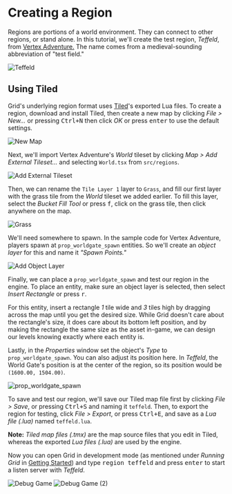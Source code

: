 Creating a Region
=================

Regions are portions of a world environment. They can connect to other regions,
or stand alone. In this tutorial, we'll create the test region, *Teffeld*, from
[Vertex Adventure.](/vadventure) The name comes from a medieval-sounding
abbreviation of "test field."

![Teffeld](images/teffeld.62bf8998.png)

Using Tiled
-----------

Grid's underlying region format uses [Tiled](http://www.mapeditor.org/)'s
exported Lua files. To create a region, download and install Tiled, then
create a new map by clicking *File > New...* or pressing <kbd>Ctrl+N</kbd> then
click *OK* or press <kbd>enter</kbd> to use the default settings.

![New Map](images/new_map.550fb03e.png)

Next, we'll import Vertex Adventure's *World* tileset by clicking *Map > Add
External Tileset...* and selecting `World.tsx` from `src/regions`.

![Add External Tileset](images/add_external_tileset.8f8602c5.png)

Then, we can rename the `Tile Layer 1` layer to `Grass`, and fill our first
layer with the grass tile from the *World* tileset we added earlier. To fill
this layer, select the *Bucket Fill Tool* or press <kbd>f</kbd>, click on the
grass tile, then click anywhere on the map.

![Grass](images/add_external_tileset.8f8602c5.png)

We'll need somewhere to spawn. In the sample code for Vertex Adventure,
players spawn at `prop_worldgate_spawn` entities. So we'll create an *object
layer* for this and name it *"Spawn Points."*

![Add Object Layer](images/add_object_layer.522b66ac.png)

Finally, we can place a `prop_worldgate_spawn` and test our region in the
engine. To place an entity, make sure an object layer is
selected, then select *Insert Rectangle* or press <kbd>r</kbd>.

For this entity, insert a rectangle *1* tile wide and *3* tiles high by dragging
across the map until you get the desired size. While Grid doesn't care about the
rectangle's size, it does care about its bottom left position, and by making the
rectangle the same size as the asset in-game, we can design our levels knowing
exactly where each entity is.

Lastly, in the *Properties* window set the object's *Type* to
`prop_worldgate_spawn`. You can also adjust its position here. In *Teffeld*, the
World Gate's position is at the center of the region, so its position would be
`(1600.00, 1504.00)`.

![prop_worldgate_spawn](images/prop_worldgate_spawn.e94f0dc8.png)

To save and test our region, we'll save our Tiled map file first by clicking
*File > Save*, or pressing <kbd>Ctrl+S</kbd> and naming it `teffeld`. Then, to
export the region for testing, click *File > Export*, or press
<kbd>Ctrl+E</kbd>, and save as a *Lua file (.lua)* named `teffeld.lua`.

**Note:** *Tiled map files (.tmx)* are the map source files that you edit in
Tiled, whereas the exported *Lua files (.lua)* are used by the engine.

Now you can open Grid in development mode (as mentioned under *Running Grid* in
[Getting Started](tutorials/Getting_Started)) and type <kbd>region teffeld</kbd>
and press <kbd>enter</kbd> to start a listen server with *Teffeld*.

![Debug Game](images/debug_game.eb859c6b.png)
![Debug Game (2)](images/debug_game%202.8ac6b9c5.png)
